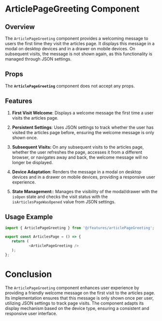 # ArticlePageGreeting Component

## Overview
The `ArticlePageGreeting` component provides a welcoming message to users the first time they visit the articles page. It displays this message in a modal on desktop devices and in a drawer on mobile devices. On subsequent visits, the message is not shown again, as this functionality is managed through JSON settings.

## Props
The **`ArticlePageGreeting`** component does not accept any props.

## Features
1. **First Visit Welcome**: Displays a welcome message the first time a user visits the articles page.

2. **Persistent Settings**: Uses JSON settings to track whether the user has visited the articles page before, ensuring the welcome message is only shown once.

3. **Subsequent Visits:** On any subsequent visits to the articles page, whether the user refreshes the page, accesses it from a different browser, or navigates away and back, the welcome message will no longer be displayed.

4. **Device Adaptation**: Renders the message in a modal on desktop devices and in a drawer on mobile devices, providing a responsive user experience.

5. **State Management:**: Manages the visibility of the modal/drawer with the `isOpen` state and checks the visit status with the `isArticlesPageWasOpened` value from JSON settings.



## Usage Example
```typescript jsx
import { ArticlePageGreeting } from '@/features/articlePageGreeting';

export const ArticlesPage = () => {
   return (
           <ArticlePageGreeting />
   );
};
```

# Conclusion
The `ArticlePageGreeting` component enhances user experience by providing a friendly welcome message on the first visit to the articles page. 
Its implementation ensures that this message is only shown once per user, utilizing JSON settings to track page visits. 
The component adapts its display mechanism based on the device type, ensuring a consistent and responsive user interface.
